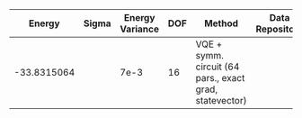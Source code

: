 | Energy             | Sigma   | Energy Variance   | DOF | Method                                                       | Data Repository |
|--------------------|---------|-------------------|-----|--------------------------------------------------------------|-----------------|
| -33.8315064        |         | 7e-3              | 16  | VQE + symm. circuit (64 pars., exact grad, statevector)      |                 |

